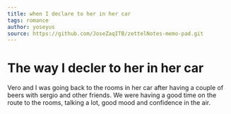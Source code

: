 ```yaml
---
title: when I declare to her in her car
tags: romance
author: yoseyus
source: https://github.com/JoseZaqITB/zettelNotes-memo-pad.git
---
```

# The way I decler to her in her car
Vero and I was going back to the rooms in her car after having a couple of beers with sergio and other friends. We were having a good time on the route to the rooms, talking a lot, good mood and confidence in the air.
